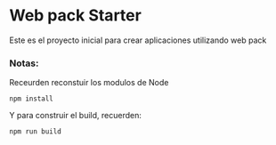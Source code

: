 # Web pack Starter

Este es el proyecto inicial para crear aplicaciones utilizando web pack

### Notas:
Receurden reconstuir los modulos de Node 
```
npm install
```

Y para construir el build, recuerden:

```
npm run build
```